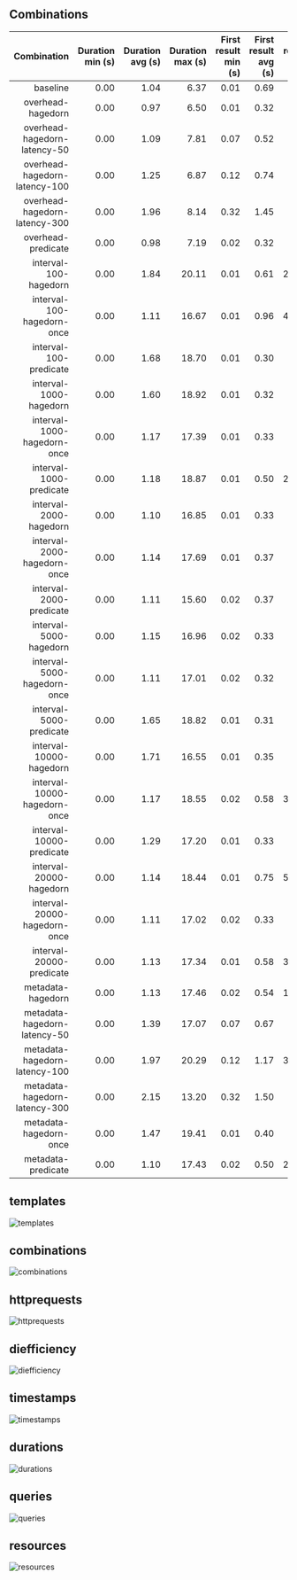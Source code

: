 ## Combinations

| Combination | Duration min (s) | Duration avg (s) | Duration max (s) | First result min (s) | First result avg (s) | First result max (s) | Last result min (s) | Last result avg (s) | Last result max (s) | dieff@full min | dieff@full avg | dieff@full max | HTTP requests | CPU-seconds (%) | GB-seconds | Network ingress (GB) | Network egress (GB) | Total results | Queries faster than baseline | Queries slower than baseline | Queries finished |
| -: | -: | -: | -: | -: | -: | -: | -: | -: | -: | -: | -: | -: | -: | -: | -: | -: | -: | -: | -: | -: | -: |
| baseline | 0.00 | 1.04 | 6.37 | 0.01 | 0.69 | 9.06 | 0.01 | 0.77 | 9.06 | 0.01 | 1.38 | 17.74 | 54 | 48909 | 6507 | 4 | 0 | 383 | 0 | 0 | 64 / 75 |
| overhead-hagedorn | 0.00 | 0.97 | 6.50 | 0.01 | 0.32 | 1.50 | 0.01 | 0.42 | 2.44 | 0.01 | 1.41 | 21.81 | 60 | 40822 | 5180 | 3 | 0 | 383 | 13 | 18 | 65 / 75 |
| overhead-hagedorn-latency-50 | 0.00 | 1.09 | 7.81 | 0.07 | 0.52 | 1.55 | 0.07 | 0.62 | 2.35 | 0.04 | 1.68 | 25.84 | 47 | 47114 | 5209 | 3 | 0 | 383 | 7 | 25 | 64 / 75 |
| overhead-hagedorn-latency-100 | 0.00 | 1.25 | 6.87 | 0.12 | 0.74 | 3.07 | 0.12 | 0.84 | 3.07 | 0.06 | 1.50 | 19.97 | 47 | 45185 | 5022 | 3 | 0 | 383 | 4 | 28 | 63 / 75 |
| overhead-hagedorn-latency-300 | 0.00 | 1.96 | 8.14 | 0.32 | 1.45 | 3.04 | 0.32 | 1.55 | 3.38 | 0.16 | 1.86 | 19.60 | 47 | 45860 | 5146 | 3 | 0 | 383 | 3 | 29 | 64 / 75 |
| overhead-predicate | 0.00 | 0.98 | 7.19 | 0.02 | 0.32 | 2.34 | 0.02 | 0.43 | 2.34 | 0.01 | 1.52 | 19.47 | 56 | 43089 | 5748 | 3 | 0 | 383 | 18 | 14 | 65 / 75 |
| interval-100-hagedorn | 0.00 | 1.84 | 20.11 | 0.01 | 0.61 | 21.58 | 0.01 | 0.84 | 21.58 | 0.01 | 1.81 | 19.10 | 66 | 49434 | 7605 | 3 | 0 | 387 | 18 | 14 | 63 / 75 |
| interval-100-hagedorn-once | 0.00 | 1.11 | 16.67 | 0.01 | 0.96 | 48.16 | 0.01 | 1.29 | 48.16 | 0.01 | 2.13 | 24.08 | 47 | 52371 | 7253 | 3 | 0 | 387 | 17 | 15 | 63 / 75 |
| interval-100-predicate | 0.00 | 1.68 | 18.70 | 0.01 | 0.30 | 2.88 | 0.01 | 0.49 | 2.88 | 0.01 | 1.79 | 23.92 | 65 | 45731 | 7349 | 4 | 0 | 398 | 15 | 17 | 57 / 75 |
| interval-1000-hagedorn | 0.00 | 1.60 | 18.92 | 0.01 | 0.32 | 1.72 | 0.01 | 0.58 | 8.68 | 0.01 | 1.67 | 21.46 | 60 | 47639 | 7317 | 4 | 0 | 386 | 14 | 18 | 60 / 75 |
| interval-1000-hagedorn-once | 0.00 | 1.17 | 17.39 | 0.01 | 0.33 | 2.11 | 0.01 | 0.55 | 2.40 | 0.01 | 1.63 | 18.48 | 47 | 47135 | 7047 | 4 | 0 | 386 | 11 | 21 | 61 / 75 |
| interval-1000-predicate | 0.00 | 1.18 | 18.87 | 0.01 | 0.50 | 22.42 | 0.01 | 0.69 | 22.42 | 0.01 | 1.83 | 22.75 | 47 | 45427 | 6442 | 4 | 0 | 386 | 19 | 13 | 59 / 75 |
| interval-2000-hagedorn | 0.00 | 1.10 | 16.85 | 0.01 | 0.33 | 2.82 | 0.01 | 0.55 | 2.82 | 0.01 | 1.66 | 24.19 | 47 | 45903 | 7227 | 4 | 0 | 385 | 19 | 13 | 62 / 75 |
| interval-2000-hagedorn-once | 0.00 | 1.14 | 17.69 | 0.01 | 0.37 | 5.56 | 0.01 | 0.57 | 5.56 | 0.01 | 1.57 | 16.66 | 47 | 50359 | 8048 | 4 | 0 | 385 | 18 | 14 | 64 / 75 |
| interval-2000-predicate | 0.00 | 1.11 | 15.60 | 0.02 | 0.37 | 7.37 | 0.02 | 0.59 | 7.37 | 0.01 | 1.92 | 24.73 | 47 | 46057 | 6789 | 4 | 0 | 385 | 14 | 18 | 63 / 75 |
| interval-5000-hagedorn | 0.00 | 1.15 | 16.96 | 0.02 | 0.33 | 2.62 | 0.02 | 0.58 | 5.03 | 0.01 | 1.67 | 15.83 | 47 | 46045 | 7170 | 4 | 0 | 384 | 10 | 22 | 64 / 75 |
| interval-5000-hagedorn-once | 0.00 | 1.11 | 17.01 | 0.02 | 0.32 | 1.40 | 0.02 | 0.56 | 5.04 | 0.01 | 1.71 | 23.86 | 47 | 49582 | 7675 | 4 | 0 | 384 | 20 | 12 | 63 / 75 |
| interval-5000-predicate | 0.00 | 1.65 | 18.82 | 0.01 | 0.31 | 1.19 | 0.01 | 0.54 | 5.03 | 0.01 | 1.76 | 25.17 | 65 | 48984 | 7611 | 4 | 0 | 384 | 9 | 23 | 62 / 75 |
| interval-10000-hagedorn | 0.00 | 1.71 | 16.55 | 0.01 | 0.35 | 1.61 | 0.01 | 0.70 | 10.03 | 0.01 | 1.82 | 18.48 | 93 | 51472 | 9435 | 4 | 0 | 384 | 12 | 20 | 62 / 75 |
| interval-10000-hagedorn-once | 0.00 | 1.17 | 18.55 | 0.02 | 0.58 | 31.06 | 0.02 | 0.94 | 31.06 | 0.01 | 1.86 | 15.53 | 47 | 54429 | 9674 | 4 | 0 | 384 | 15 | 17 | 61 / 75 |
| interval-10000-predicate | 0.00 | 1.29 | 17.20 | 0.01 | 0.33 | 1.69 | 0.01 | 0.70 | 10.03 | 0.01 | 1.87 | 18.52 | 51 | 49724 | 8040 | 4 | 0 | 384 | 11 | 21 | 61 / 75 |
| interval-20000-hagedorn | 0.00 | 1.14 | 18.44 | 0.01 | 0.75 | 51.52 | 0.01 | 0.86 | 51.52 | 0.01 | 1.71 | 25.76 | 47 | 52239 | 8468 | 4 | 0 | 383 | 17 | 15 | 65 / 75 |
| interval-20000-hagedorn-once | 0.00 | 1.11 | 17.02 | 0.02 | 0.33 | 2.16 | 0.02 | 0.45 | 2.96 | 0.01 | 1.50 | 18.44 | 47 | 52229 | 8394 | 4 | 0 | 383 | 14 | 18 | 62 / 75 |
| interval-20000-predicate | 0.00 | 1.13 | 17.34 | 0.01 | 0.58 | 32.06 | 0.01 | 0.69 | 32.06 | 0.01 | 1.58 | 21.90 | 47 | 52538 | 8613 | 4 | 0 | 383 | 15 | 17 | 63 / 75 |
| metadata-hagedorn | 0.00 | 1.13 | 17.46 | 0.02 | 0.54 | 11.98 | 0.02 | 0.65 | 11.98 | 0.01 | 1.64 | 23.25 | 47 | 47983 | 6883 | 3 | 0 | 383 | 15 | 17 | 61 / 75 |
| metadata-hagedorn-latency-50 | 0.00 | 1.39 | 17.07 | 0.07 | 0.67 | 6.64 | 0.07 | 0.77 | 6.64 | 0.04 | 1.65 | 25.52 | 47 | 48900 | 6465 | 3 | 0 | 383 | 5 | 27 | 64 / 75 |
| metadata-hagedorn-latency-100 | 0.00 | 1.97 | 20.29 | 0.12 | 1.17 | 32.90 | 0.12 | 1.28 | 32.90 | 0.06 | 1.89 | 19.81 | 56 | 45130 | 6568 | 3 | 0 | 383 | 4 | 28 | 63 / 75 |
| metadata-hagedorn-latency-300 | 0.00 | 2.15 | 13.20 | 0.32 | 1.50 | 3.19 | 0.32 | 1.60 | 3.42 | 0.16 | 1.72 | 13.64 | 47 | 46456 | 6966 | 3 | 0 | 383 | 3 | 29 | 63 / 75 |
| metadata-hagedorn-once | 0.00 | 1.47 | 19.41 | 0.01 | 0.40 | 9.38 | 0.01 | 0.54 | 9.38 | 0.01 | 1.80 | 22.01 | 61 | 51275 | 7375 | 4 | 0 | 383 | 15 | 17 | 64 / 75 |
| metadata-predicate | 0.00 | 1.10 | 17.43 | 0.02 | 0.50 | 24.55 | 0.02 | 0.62 | 24.55 | 0.01 | 1.69 | 22.10 | 47 | 46953 | 7050 | 3 | 0 | 389 | 18 | 13 | 56 / 75 |

## templates

![templates](templates.svg)

## combinations

![combinations](combinations.svg)

## httprequests

![httprequests](httprequests.svg)

## diefficiency

![diefficiency](diefficiency.svg)

## timestamps

![timestamps](timestamps.svg)

## durations

![durations](durations.svg)

## queries

![queries](queries.svg)

## resources

![resources](resources.svg)

